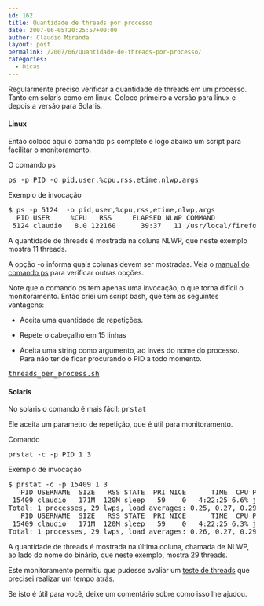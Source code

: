 ```yaml
---
id: 162
title: Quantidade de threads por processo
date: 2007-06-05T20:25:57+00:00
author: Claudio Miranda
layout: post
permalink: /2007/06/Quantidade-de-threads-por-processo/
categories:
  - Dicas
---
```

Regularmente preciso verificar a quantidade de threads em um processo. Tanto em solaris como em linux. Coloco primeiro a versão para linux e depois a versão para Solaris. 

#### Linux
    

  


Então coloco aqui o comando <font face="monospace">ps</font> completo e logo abaixo um script para facilitar o monitoramento.
  
  


O comando ps 

<pre>ps -p PID -o pid,user,%cpu,rss,etime,nlwp,args
</pre>

Exemplo de invocação 

<more/>

<pre>$ ps -p 5124  -o pid,user,%cpu,rss,etime,nlwp,args
  PID USER     %CPU   RSS     ELAPSED NLWP COMMAND
 5124 claudio   8.0 122160      39:37   11 /usr/local/firefox/firefox-bin
</pre>

A quantidade de threads é mostrada na coluna NLWP, que neste exemplo mostra 11 threads. 

A opção -o informa quais colunas devem ser mostradas. Veja o [manual do comando ps](http://man-wiki.net/index.php/1:ps) para verificar outras opções. 

Note que o comando ps tem apenas uma invocação, o que torna difícil o monitoramento. Então criei um script bash, que tem as seguintes vantagens: 

  * Aceita uma quantidade de repetições.
    
    
  * Repete o cabeçalho em 15 linhas
  * Aceita uma string como argumento, ao invés do nome do processo. Para não ter de ficar procurando o PID a todo momento.
    
    

[<font face="monospace">threads_per_process.sh</font>](/resources/claudio/threads_per_process.sh.txt) 

#### Solaris
  


No solaris o comando é mais fácil: <font face="monospace">prstat</font> 

Ele aceita um parametro de repetição, que é útil para monitoramento. 

Comando 

<pre>prstat -c -p PID 1 3
</pre>

Exemplo de invocação 

<pre>$ prstat -c -p 15409 1 3
   PID USERNAME  SIZE   RSS STATE  PRI NICE      TIME  CPU PROCESS/NLWP
 15409 claudio   171M  120M sleep   59    0   4:22:25 6.6% java/29
Total: 1 processes, 29 lwps, load averages: 0.25, 0.27, 0.29
   PID USERNAME  SIZE   RSS STATE  PRI NICE      TIME  CPU PROCESS/NLWP
 15409 claudio   171M  120M sleep   59    0   4:22:25 6.3% java/29
Total: 1 processes, 29 lwps, load averages: 0.26, 0.27, 0.29
</pre>

A quantidade de threads é mostrada na última coluna, chamada de NLWP, ao lado do nome do binário, que neste exemplo, mostra 29 threads. 

Este monitoramento permitiu que pudesse avaliar um [teste de threads](http://www.claudius.com.br/blog/claudio/2007/05/15/Qual-%C3%A9-a-quantidade-m%C3%A1xima-de-threads-suportada-por-um-sistema) que precisei realizar um tempo atrás.&nbsp; 

Se isto é útil para você, deixe um comentário sobre como isso lhe ajudou.